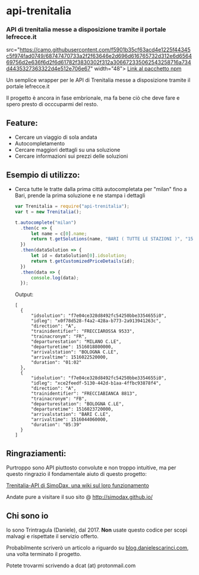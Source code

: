 # api-trenitalia
### API di trenitalia messe a disposizione tramite il portale lefrecce.it
src="https://camo.githubusercontent.com/f5901b35cf63acd4e1225f44345c5f974fad0749/68747470733a2f2f63646e2d696d616765732d312e6d656469756d2e636f6d2f6d61782f3830302f312a306672335062543258716a734d4435327363322d4e512e706e67" width="48"> 
[Link al pacchetto npm](https://www.npmjs.com/package/api-trenitalia)

Un semplice wrapper per le API di Trenitalia messe a disposizione tramite il portale lefrecce.it

Il progetto è ancora in fase embrionale, ma fa bene ciò che deve fare e spero presto di occcuparmi del resto.

## Feature:
* Cercare un viaggio di sola andata
* Autocompletamento
* Cercare maggiori dettagli su una soluzione
* Cercare informazioni sui prezzi delle soluzioni

## Esempio di utilizzo:

* Cerca tutte le tratte dalla prima città autocompletata per "milan" fino a Bari, prende la prima soluzione e ne stampa i dettagli
  ```javascript
  var Trenitalia = require("api-trenitalia");
  var t = new Trenitalia();

  t.autocomplete("milan")
    .then(c => {
        let name = c[0].name;
        return t.getSolutions(name, "BARI ( TUTTE LE STAZIONI )", "15/01/2018", "13", 2, 0);
    })
    .then(dataSolution => {
        let id = dataSolution[0].idsolution;
        return t.getCustomizedPriceDetails(id);
    })
    .then(data => {
        console.log(data);
    });
  ```
  Output:
  ```
  [
    {
        "idsolution": "f7e04ce328d8492fc54250bbe3354655i0",
        "idleg": "x0f78d528-f4a2-428a-b773-2a913941263c",
        "direction": "A",
        "trainidentifier": "FRECCIAROSSA 9533",
        "trainacronym": "FR",
        "departurestation": "MILANO C.LE",
        "departuretime": 1516018800000,
        "arrivalstation": "BOLOGNA C.LE",
        "arrivaltime": 1516022520000,
        "duration": "01:02"
    },
    {
        "idsolution": "f7e04ce328d8492fc54250bbe3354655i0",
        "idleg": "xce2feedf-5130-442d-b1aa-4ffbc93878f4",
        "direction": "A",
        "trainidentifier": "FRECCIABIANCA 8813",
        "trainacronym": "FB",
        "departurestation": "BOLOGNA C.LE",
        "departuretime": 1516023720000,
        "arrivalstation": "BARI C.LE",
        "arrivaltime": 1516044060000,
        "duration": "05:39"
    }
  ]
  ```
  
## Ringraziamenti:
Purtroppo sono API piuttosto convolute e non troppo intuitive, ma per questo ringrazio il fondamentale aiuto di questo progetto:

[Trenitalia-API di SimoDax, una wiki sul loro funzionamento](https://github.com/SimoDax/Trenitalia-API)

Andate pure a visitare il suo sito @ http://simodax.github.io/

## Chi sono io
Io sono Trintragula (Daniele), dal 2017. **Non** usate questo codice per scopi malvagi e rispettate il servizio offerto.

Probabilmente scriverò un articolo a riguardo su [blog.danielescarinci.com](blog.danielescarinci.com), una volta terminato il progetto.

Potete trovarmi scrivendo a dcat (at) protonmail.com

